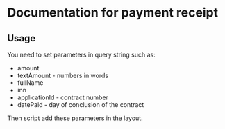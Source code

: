 # Documentation for payment receipt

## Usage

You need to set parameters in query string such as:
- amount
- textAmount - numbers in words
- fullName
- inn
- applicationId - contract number
- datePaid - day of conclusion of the contract

Then script add these parameters in the layout.
